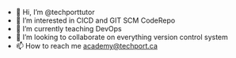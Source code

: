 - 👋 Hi, I’m @techporttutor
- 👀 I’m interested in CICD and GIT SCM CodeRepo
- 🌱 I’m currently teaching DevOps
- 💞️ I’m looking to collaborate on everything version control system
- 📫 How to reach me academy@techport.ca

<!---
techporttutor/techporttutor is a ✨ special ✨ repository because its `README.md` (this file) appears on your GitHub profile.
You can click the Preview link to take a look at your changes.
--->
